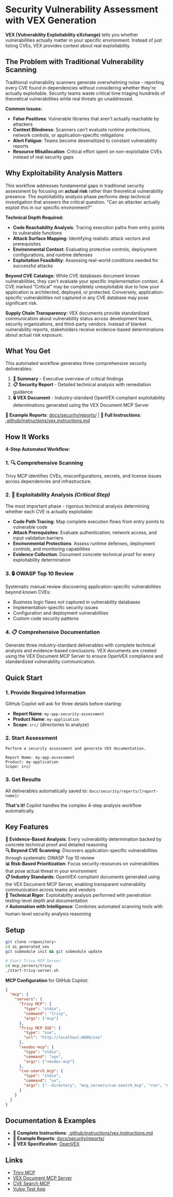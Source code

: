 # Security Vulnerability Assessment with VEX Generation

**VEX (Vulnerability Exploitability eXchange)** tells you whether vulnerabilities actually matter in your specific environment. Instead of just listing CVEs, VEX provides context about real exploitability.

## The Problem with Traditional Vulnerability Scanning

Traditional vulnerability scanners generate overwhelming noise - reporting every CVE found in dependencies without considering whether they're actually exploitable. Security teams waste critical time triaging hundreds of theoretical vulnerabilities while real threats go unaddressed.

**Common Issues:**
- **False Positives**: Vulnerable libraries that aren't actually reachable by attackers
- **Context Blindness**: Scanners can't evaluate runtime protections, network controls, or application-specific mitigations
- **Alert Fatigue**: Teams become desensitized to constant vulnerability reports
- **Resource Misallocation**: Critical effort spent on non-exploitable CVEs instead of real security gaps

## Why Exploitability Analysis Matters

This workflow addresses fundamental gaps in traditional security assessment by focusing on **actual risk** rather than theoretical vulnerability presence. The exploitability analysis phase performs deep technical investigation that answers the critical question: "Can an attacker actually exploit this in our specific environment?"

**Technical Depth Required:**
- **Code Reachability Analysis**: Tracing execution paths from entry points to vulnerable functions
- **Attack Surface Mapping**: Identifying realistic attack vectors and prerequisites  
- **Environmental Context**: Evaluating protective controls, deployment configurations, and runtime defenses
- **Exploitation Feasibility**: Assessing real-world conditions needed for successful attacks

**Beyond CVE Catalogs:**
While CVE databases document known vulnerabilities, they can't evaluate your specific implementation context. A CVE marked "Critical" may be completely unexploitable due to how your application is architected, deployed, or protected. Conversely, application-specific vulnerabilities not captured in any CVE database may pose significant risk.

**Supply Chain Transparency:**
VEX documents provide standardized communication about vulnerability status across development teams, security organizations, and third-party vendors. Instead of blanket vulnerability reports, stakeholders receive evidence-based determinations about actual risk exposure.

## What You Get

This automated workflow generates three comprehensive security deliverables:

1. **📄 Summary** - Executive overview of critical findings
2. **📋 Security Report** - Detailed technical analysis with remediation guidance  
3. **🔒 VEX Document** - Industry-standard OpenVEX-compliant exploitability determinations generated using the VEX Document MCP Server

**📁 Example Reports**: [docs/security/reports/](docs/security/reports/) | **📖 Full Instructions**: [.github/instructions/vex.instructions.md](.github/instructions/vex.instructions.md)

## How It Works

**4-Step Automated Workflow:**

### 1. 🔍 Comprehensive Scanning 
Trivy MCP identifies CVEs, misconfigurations, secrets, and license issues across dependencies and infrastructure.

### 2. 🧠 Exploitability Analysis *(Critical Step)*
The most important phase - rigorous technical analysis determining whether each CVE is actually exploitable:
- **Code Path Tracing**: Map complete execution flows from entry points to vulnerable code
- **Attack Prerequisites**: Evaluate authentication, network access, and input validation barriers  
- **Environmental Protections**: Assess runtime defenses, deployment controls, and monitoring capabilities
- **Evidence Collection**: Document concrete technical proof for every exploitability determination

### 3. 🔒 OWASP Top 10 Review
Systematic manual review discovering application-specific vulnerabilities beyond known CVEs:
- Business logic flaws not captured in vulnerability databases
- Implementation-specific security issues
- Configuration and deployment vulnerabilities
- Custom code security patterns

### 4. 📋 Comprehensive Documentation
Generate three industry-standard deliverables with complete technical analysis and evidence-based conclusions. VEX documents are created using the VEX Document MCP Server to ensure OpenVEX compliance and standardized vulnerability communication.

## Quick Start

### 1. Provide Required Information
GitHub Copilot will ask for three details before starting:
- **Report Name**: `my-app-security-assessment`
- **Product Name**: `my-application`
- **Scope**: `src/` (directories to analyze)

### 2. Start Assessment
```
Perform a security assessment and generate VEX documentation.

Report Name: my-app-assessment
Product: my-application
Scope: src/
```

### 3. Get Results
All deliverables automatically saved to: `docs/security/reports/[report-name]/`

**That's it!** Copilot handles the complex 4-step analysis workflow automatically.

## Key Features

**🎯 Evidence-Based Analysis**: Every vulnerability determination backed by concrete technical proof and detailed reasoning  
**🔍 Beyond CVE Scanning**: Discovers application-specific vulnerabilities through systematic OWASP Top 10 review  
**📊 Risk-Based Prioritization**: Focus security resources on vulnerabilities that pose actual threat in your environment  
**📋 Industry Standards**: OpenVEX-compliant documents generated using the VEX Document MCP Server, enabling transparent vulnerability communication across teams and vendors  
**🔬 Technical Rigor**: Exploitability analysis performed with penetration testing-level depth and documentation  
**⚡ Automation with Intelligence**: Combines automated scanning tools with human-level security analysis reasoning

## Setup

```bash
git clone <repository>
cd ai_generated_vex
git submodule init && git submodule update

# Start Trivy MCP Server
cd mcp_servers/trivy
./start-trivy-server.sh
```

**MCP Configuration** for GitHub Copilot:
```json
{
  "mcp": {
    "servers": {
      "Trivy MCP": {
        "type": "stdio",
        "command": "trivy",
        "args": ["mcp"]
      },
      "Trivy MCP SSE": {
        "type": "sse",
        "url": "http://localhost:8080/sse"
      },
      "vexdoc-mcp": {
        "type": "stdio",
        "command": "npx",
        "args": ["vexdoc-mcp"]
      },
      "cve-search_mcp": {
        "type": "stdio",
        "command": "uv",
        "args": ["--directory", "mcp_servers/cve-search_mcp", "run", "main.py"]
      }
    }
  }
}
```

## Documentation & Examples

- **📖 Complete Instructions**: [.github/instructions/vex.instructions.md](.github/instructions/vex.instructions.md)
- **📁 Example Reports**: [docs/security/reports/](docs/security/reports/)
- **🔗 VEX Specification**: [OpenVEX](https://github.com/openvex/spec)

## Links
- [Trivy MCP](https://github.com/aquasecurity/trivy-mcp)
- [VEX Document MCP Server](https://github.com/rosstaco/vexdoc-mcp)
- [CVE Search MCP](https://github.com/roadwy/cve-search_mcp) 
- [Vulpy Test App](https://github.com/fportantier/vulpy)